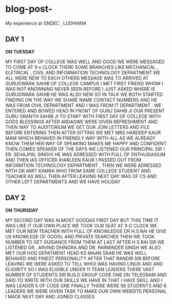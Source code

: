 # blog-post-

My experience at GNDEC , LUDHIANA

## DAY 1 

**ON TUESDAY**

MY FIRST DAY OF COLLEGE WAS WELL AND GOOD WE WERE MESSAGED TO COME AT 9 o CLOCK THERE SOME BRANCHES LIKE MECHANICAL , ELETRICAL , CIVIL AND INFORMATION TECHNOLOGY DEPARTMENT WE ALL WERE NEW TO EACH OTHERS MESSAGE WAS TO ARRIVED AT GURUDWARA SAHIB OF COLLEGE CAMPUS I MET FIRST FRIEND WHOM I WAS NOT KNOWNING NEVER SEEN BEFORE I JUST ASKED WHERE IS GURUDWARA SAHIB HE WAS ALSO NEW SO IN TALK WE BOTH STARTED FINDING ON THE WAY WE SHARE NAME CONTACT NUMBERS AND HE WAS FROM CIVIL DEPARTMENT AND I WAS FROM IT DEPARTMENT . WE ENTERED AND BOWED HEAD IN FRONT OF GURU SAHIB JI OUR PRESENT GURU GRANTH SAHIB JI TO START WITH FIRST DAY OF COLLEGE WITH GODS  BLESSINGS AFTER ARDASWE WERE GIVEN REFRESHMENT AND THEN WAY TO AUDITORIUM  WE GET OUR JOIN LETTERS AND FILE BEFORE ENTERING THEN AFTER SITTING  WE MET MRS HARDEEP KAUR MAM WHICH BEHAVED IN FRIENDLY WAY WITH ALL AS WE ALREADY KNOW THEM HER WAY OF SPEAKING MAKES ME HAPPY AND CONFIDENT THEN COMES SPEAKER OF THE DAYS WE LISTENED OUR PRINCIPAL SIR ( ER. SEHAJPAL SINGH) HE WAS ADRESSED WITH FULL OF ENTHUSIASIUM AND THEN  IAS OFFICER (HARLEEN KAUR ) PASSED OUT FROM INFORMTION TECHNOLOGY DEPARTMENT , THEN WE WERE ADRESSED WITH DR AMIT KAMRA WHO FROM SAME COLLEGE STUDENT AND TEACHER AS WELL THEN AFTER LEAVING NEXT DAY WAS OF CS AND OTHER LEFT DEPARTMENTS AND WE HAVE HOLIDAY

## DAY 2

**ON THURSDAY**

MY SECOND DAY WAS ALMOST GOODAS FIRST DAY BUT THIS TIME IT WAS LIKE IT OUR OWN PLACE WE TOOK OUR SEAT AT 9 O CLOCK WE MET OUR NEW TEACHER WITH FULL OF KNOWLEDGE DR H.S RAI HE GIVE US KNOWLEGE OF GOOGL AND PRIVATE SEARCHES THEN WE TOOK NUMBER TO GET GUIDANCE FROM THEM AT LAST AFTER H S RAI SIR WE LISTENED DR . ARVIND DHINGRA  AND DR. PARMINDER SINGH WE ALSO MET OUR HOD DEPATMENT HEAD KS MAAN SAAB HE WAS WELL BEHAVED AND FINEST PERSONALITY AFTER THAT RANDIR SIR BEFORE LEAVING  WE WERE ASKED TO TELL WHOI WAS HAVING LINUX AND AND ELIGIBITY SO I WAS ELIGIBLE UNDER 11 TEAM LEADERS THERE VAST NUMBER OF STUDENTS SIR BUILD GROUP CODE GNE ON TELEGRAM AND SAID TO WRITE WITH OUR SKILLS WE HAVE  IN THAT I HAVE SKILL AND I WAS LEADER 5 OF CODE GNE FINALLY THERE WERE 56 STUDENTS AND 6 LEADERS WE WERE GIVEN TASK TO MAKE OUR OWN WEBSITE PERSONAL I  MADE NEXT DAY  AND JOINED CLASSES
